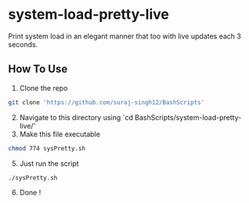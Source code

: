 # system-load-pretty-live
Print system load in an elegant manner that too with live updates each 3 seconds.

## How To Use
1. Clone the repo
```bash
git clone 'https://github.com/suraj-singh12/BashScripts'
```
2. Navigate to this directory using `cd BashScripts/system-load-pretty-live/'
3. Make this file executable
```bash
chmod 774 sysPretty.sh
```
5. Just run the script
```bash
./sysPretty.sh
```
6. Done !

